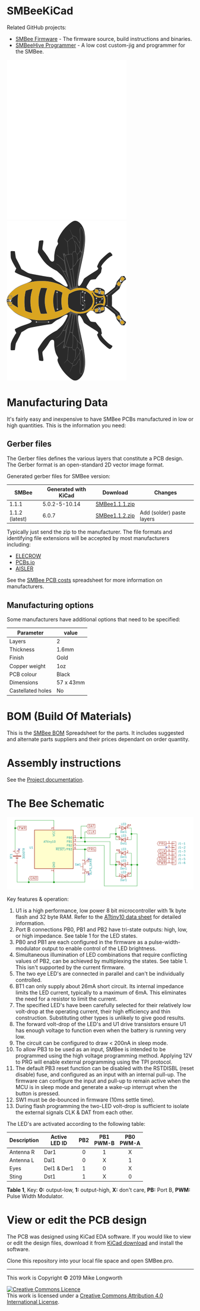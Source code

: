 # SMBeeKiCad

Related GitHub projects:
* [SMBee Firmware] - The firmware source, build instructions and binaries.
* [SMBeeHive Programmer] - A low cost custom-jig and programmer for the SMBee.

![SMBee bottom](/doc/SMBee-bottom.svg)
![SMBee top](/doc/SMBee-top.svg)

# Manufacturing Data

It's fairly easy and inexpensive to have SMBee PCBs manufactured in low or high quantities. This is the information you need:

## Gerber files

The Gerber files defines the various layers that constitute a PCB design. The Gerber format is an open-standard 2D vector image format.

Generated gerber files for SMBee version:

| SMBee | Generated with KiCad | Download | Changes
-|-|-|- 
| 1.1.1 | 5.0.2-5-10.14 | [SMBee1.1.1.zip]
| 1.1.2 (latest)| 6.0.7 | [SMBee1.1.2.zip] | Add (solder) paste layers

Typically just send the zip to the manufacturer. The file formats and identifying file extensions will be accepted by most manufacturers including:

* [ELECROW]
* [PCBs.io]
* [AISLER]

See the [SMBee PCB costs] spreadsheet for more information on manufacturers.

## Manufacturing options

Some manufacturers have additional options that need to be specified:

Parameter | value |
-|-
Layers | 2 |
Thickness | 1.6mm |
Finish | Gold |
Copper weight | 1oz |
PCB colour | Black |
Dimensions | 57 x 43mm
Castellated holes | No

# BOM (Build Of Materials)

This is the [SMBee BOM] Spreadsheet for the parts. It includes suggested and alternate parts suppliers and their prices dependant on order quantity.

# Assembly instructions

See the [Project documentation](https://milelo.github.io/smbee).

# The Bee Schematic

![Schematic](/doc/SMBeeSch.svg)

Key features & operation:
1. U1 is a high performance, low power 8 bit microcontroller with 1k byte flash and 32 byte RAM. Refer to the [ATtiny10 data sheet] for detailed information.
1. Port B connections PB0, PB1 and PB2 have tri-state outputs: high, low, or high impedance. See table 1 for the LED states.
1. PB0 and PB1 are each configured in the firmware as a pulse-width-modulator output to enable control of the LED brightness.
1. Simultaneous illumination of LED combinations that require conflicting values of PB2, can be achieved by multiplexing the states. See table 1. This isn't supported by the current firmware.
1. The two eye LED's are connected in parallel and can't be individually controlled.
1. BT1 can only supply about 26mA short circuit. Its internal impedance limits the LED current, typically to a maximum of 6mA. This eliminates the need for a resistor to limit the current.
1. The specified LED's have been carefully selected for their relatively low volt-drop at the operating current, their high efficiency and thin construction. Substituting other types is unlikely to give good results.
1. The forward volt-drop of the LED's and U1 drive transistors ensure U1 has enough voltage to function even when the battery is running very low.
1. The circuit can be configured to draw < 200nA in sleep mode.
1. To allow PB3 to be used as an input, SMBee is intended to be programmed using the high voltage programming method. Applying 12V to PRG will enable external programming using the TPI protocol.
1. The default PB3 reset function can be disabled with the RSTDISBL (reset disable) fuse, and configured as an input with an internal pull-up. The firmware can configure the input and pull-up to remain active when the MCU is in sleep mode and generate a wake-up interrupt when the button is pressed.
1. SW1 must be de-bounced in firmware (10ms settle time).
1. During flash programming the two-LED volt-drop is sufficient to isolate the external signals CLK & DAT from each other.

The LED's are activated according to the following table:

Description | Active </BR> LED ID | PB2 | PB1 </BR> PWM-B | PB0 </BR> PWM-A
-|-|:-:|:-:|:-:
Antenna R | Dar1        | 0 | 1	| X
Antenna L | Dal1	    | 0	| X	| 1
Eyes      | Del1 & Der1 | 1	| 0	| X
Sting     | Dst1	    | 1	| X	| 0

**Table 1**, Key: **0:** output-low, **1:** output-high, **X:** don't care, **PB:** Port B, **PWM:** Pulse Width Modulator.

# View or edit the PCB design

The PCB was designed using KiCad EDA software. If you would like to view or edit the design files, download it from [KiCad download] and install the software. 

Clone this repository into your local file space and open SMBee.pro.

[ATtiny10 data sheet]: https://ww1.microchip.com/downloads/en/DeviceDoc/atmel-8127-avr-8-bit-microcontroller-attiny4-attiny5-attiny9-attiny10_datasheet.pdf
[GITHUB-LOCATION]: https://github.com/milelo/SMBeeKiCad
[SMBee Firmware]: https://github.com/milelo/SMBeeFirmware
[SMBeeHive Programmer]: https://github.com/milelo/SMBeeHiveKiCad
[SMBee1.1.1.zip]: https://github.com/milelo/SMBeeKiCad/blob/master/gerber/SMBee1.1.1.zip?raw=true
[SMBee1.1.2.zip]: https://github.com/milelo/SMBeeKiCad/blob/master/gerber/SMBee1.1.2.zip?raw=true
[ELECROW]: https://www.elecrow.com/pcb-manufacturing.html
[PCBs.io]: https://www.pcbs.io/
[AISLER]: https://aisler.net/
[SMBee PCB costs]: https://docs.google.com/spreadsheets/d/1pC-4M-7qa12mT0QL2S9FdDb4QyRmq4kYofQHElQal1s/edit#gid=567507746
[SMBee BOM]: https://docs.google.com/spreadsheets/d/1pC-4M-7qa12mT0QL2S9FdDb4QyRmq4kYofQHElQal1s/edit#gid=1645088434
[SMBee tools]: https://docs.google.com/spreadsheets/d/1pC-4M-7qa12mT0QL2S9FdDb4QyRmq4kYofQHElQal1s/edit#gid=802410893
[KiCad download]: http://kicad-pcb.org/download/

---

This work is Copyright © 2019 Mike Longworth

<a rel="license" href="http://creativecommons.org/licenses/by/4.0/"><img alt="Creative Commons Licence" style="border-width:0" src="https://i.creativecommons.org/l/by/4.0/88x31.png" /></a><br />This work is licensed under a <a rel="license" href="http://creativecommons.org/licenses/by/4.0/">Creative Commons Attribution 4.0 International License</a>.
